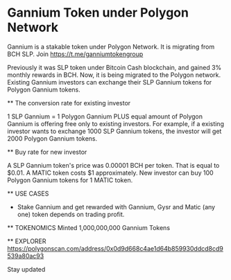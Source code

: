 # Gannium Token under Polygon Network

Gannium is a stakable token under Polygon Network. It is migrating from BCH SLP. Join https://t.me/ganniumtokengroup

Previously it was SLP token under Bitcoin Cash blockchain, and gained 3% monthly rewards in BCH. Now, it is being migrated to the Polygon network. Existing Gannium investors can exchange their SLP Gannium tokens for Polygon Gannium tokens.

** The conversion rate for existing investor

1 SLP Gannium = 1 Polygon Gannium PLUS equal amount of Polygon Gannium is offering free only to existing investors. For example, if a existing investor wants to exchange 1000 SLP Gannium tokens, the investor will get 2000 Polygon Gannium tokens.

** Buy rate for new investor

A SLP Gannium token's price was 0.00001 BCH per token. That is equal to $0.01. A MATIC token costs $1 approximately. New investor can buy 100 Polygon Gannium tokens for 1 MATIC token. 

** USE CASES

- Stake Gannium and get rewarded with Gannium, Gysr and Matic (any one) token depends on trading profit.

** TOKENOMICS
Minted 1,000,000,000 Gannium Tokens

** EXPLORER
https://polygonscan.com/address/0x0d9d668c4ae1d64b859930ddcd8cd9539a80ac93

Stay updated
